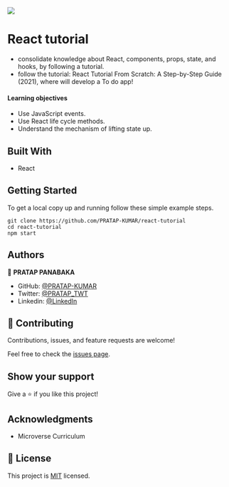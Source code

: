 ![](https://img.shields.io/badge/Microverse-blueviolet)

# React tutorial

- consolidate knowledge about React, components, props, state, and hooks, by following a tutorial.
- follow the tutorial: React Tutorial From Scratch: A Step-by-Step Guide (2021), where will develop a To do app!

#### Learning objectives

- Use JavaScript events.
- Use React life cycle methods.
- Understand the mechanism of lifting state up.

## Built With

- React

## Getting Started

To get a local copy up and running follow these simple example steps.

````
git clone https://github.com/PRATAP-KUMAR/react-tutorial
cd react-tutorial
npm start
````

## Authors

👤 **PRATAP PANABAKA**

- GitHub: [@PRATAP-KUMAR](https://github.com/PRATAP-KUMAR)
- Twitter: [@PRATAP_TWT](https://twitter.com/PRATAP_TWT)
- Linkedin: [@LinkedIn](https://www.linkedin.com/in/pratap-kumar-panabaka-755489236/)


## 🤝 Contributing

Contributions, issues, and feature requests are welcome!

Feel free to check the [issues page](../../issues/).

## Show your support

Give a ⭐️ if you like this project!

## Acknowledgments

- Microverse Curriculum

## 📝 License

This project is [MIT](./MIT.md) licensed.

